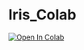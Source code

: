 # Iris_Colab
[![Open In Colab](https://colab.research.google.com/assets/colab-badge.svg)](https://github.com/004Saichaithanya/Iris_Colab/blob/main/iris_eda.ipynb)
